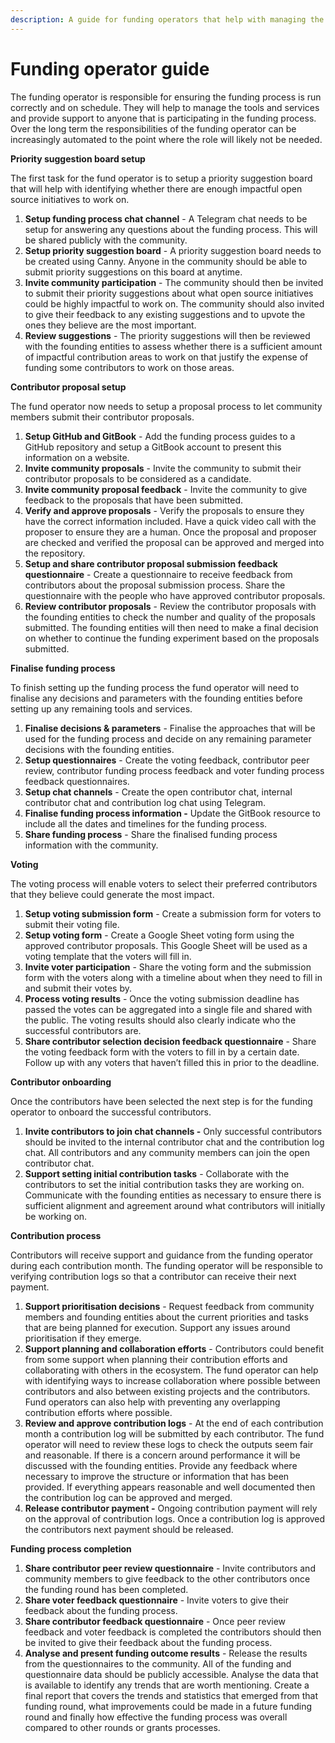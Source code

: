 ```yaml
---
description: A guide for funding operators that help with managing the funding process
---
```


# Funding operator guide

The funding operator is responsible for ensuring the funding process is run correctly and on schedule. They will help to manage the tools and services and provide support to anyone that is participating in the funding process. Over the long term the responsibilities of the funding operator can be increasingly automated to the point where the role will likely not be needed.



**Priority suggestion board setup**

The first task for the fund operator is to setup a priority suggestion board that will help with identifying whether there are enough impactful open source initiatives to work on.

1. **Setup funding process chat channel** - A Telegram chat needs to be setup for answering any questions about the funding process. This will be shared publicly with the community.
2. **Setup priority suggestion board** - A priority suggestion board needs to be created using Canny. Anyone in the community should be able to submit priority suggestions on this board at anytime.
3. **Invite community participation** - The community should then be invited to submit their priority suggestions about what open source initiatives could be highly impactful to work on. The community should also invited to give their feedback to any existing suggestions and to upvote the ones they believe are the most important.
4. **Review suggestions** - The priority suggestions will then be reviewed with the founding entities to assess whether there is a sufficient amount of impactful contribution areas to work on that justify the expense of funding some contributors to work on those areas.



**Contributor proposal setup**

The fund operator now needs to setup a proposal process to let community members submit their contributor proposals.

1. **Setup GitHub and GitBook** - Add the funding process guides to a GitHub repository and setup a GitBook account to present this information on a website.
2. **Invite community proposals** - Invite the community to submit their contributor proposals to be considered as a candidate.
3. **Invite community proposal feedback** - Invite the community to give feedback to the proposals that have been submitted.
4. **Verify and approve proposals** - Verify the proposals to ensure they have the correct information included. Have a quick video call with the proposer to ensure they are a human. Once the proposal and proposer are checked and verified the proposal can be approved and merged into the repository.
5. **Setup and share contributor proposal submission feedback questionnaire** - Create a questionnaire to receive feedback from contributors about the proposal submission process. Share the questionnaire with the people who have approved contributor proposals.
6. **Review contributor proposals** - Review the contributor proposals with the founding entities to check the number and quality of the proposals submitted. The founding entities will then need to make a final decision on whether to continue the funding experiment based on the proposals submitted.



**Finalise funding process**

To finish setting up the funding process the fund operator will need to finalise any decisions and parameters with the founding entities before setting up any remaining tools and services.

1. **Finalise decisions & parameters** - Finalise the approaches that will be used for the funding process and decide on any remaining parameter decisions with the founding entities.
2. **Setup questionnaires** - Create the voting feedback, contributor peer review, contributor funding process feedback and voter funding process feedback questionnaires.
3. **Setup chat channels** - Create the open contributor chat, internal contributor chat and contribution log chat using Telegram.
4. **Finalise funding process information -** Update the GitBook resource to include all the dates and timelines for the funding process.
5. **Share funding process** - Share the finalised funding process information with the community.



**Voting**

The voting process will enable voters to select their preferred contributors that they believe could generate the most impact.

1. **Setup voting submission form** - Create a submission form for voters to submit their voting file.
2. **Setup voting form** - Create a Google Sheet voting form using the approved contributor proposals. This Google Sheet will be used as a voting template that the voters will fill in.
3. **Invite voter participation** - Share the voting form and the submission form with the voters along with a timeline about when they need to fill in and submit their votes by.
4. **Process voting results** - Once the voting submission deadline has passed the votes can be aggregated into a single file and shared with the public. The voting results should also clearly indicate who the successful contributors are.
5. **Share contributor selection decision feedback questionnaire** - Share the voting feedback form with the voters to fill in by a certain date. Follow up with any voters that haven’t filled this in prior to the deadline.



**Contributor onboarding**

Once the contributors have been selected the next step is for the funding operator to onboard the successful contributors.

1. **Invite contributors to join chat channels -** Only successful contributors should be invited to the internal contributor chat and the contribution log chat. All contributors and any community members can join the open contributor chat.
2. **Support setting initial contribution tasks** - Collaborate with the contributors to set the initial contribution tasks they are working on. Communicate with the founding entities as necessary to ensure there is sufficient alignment and agreement around what contributors will initially be working on.



**Contribution process**

Contributors will receive support and guidance from the funding operator during each contribution month. The funding operator will be responsible to verifying contribution logs so that a contributor can receive their next payment.

1. **Support prioritisation decisions** - Request feedback from community members and founding entities about the current priorities and tasks that are being planned for execution. Support any issues around prioritisation if they emerge.
2. **Support planning and collaboration efforts** - Contributors could benefit from some support when planning their contribution efforts and collaborating with others in the ecosystem. The fund operator can help with identifying ways to increase collaboration where possible between contributors and also between existing projects and the contributors. Fund operators can also help with preventing any overlapping contribution efforts where possible.
3. **Review and approve contribution logs** - At the end of each contribution month a contribution log will be submitted by each contributor. The fund operator will need to review these logs to check the outputs seem fair and reasonable. If there is a concern around performance it will be discussed with the founding entities. Provide any feedback where necessary to improve the structure or information that has been provided. If everything appears reasonable and well documented then the contribution log can be approved and merged.
4. **Release contributor payment -** Ongoing contribution payment will rely on the approval of contribution logs. Once a contribution log is approved the contributors next payment should be released.



**Funding process completion**

1. **Share contributor peer review questionnaire** - Invite contributors and community members to give feedback to the other contributors once the funding round has been completed.
2. **Share voter feedback questionnaire** - Invite voters to give their feedback about the funding process.
3. **Share contributor feedback questionnaire** - Once peer review feedback and voter feedback is completed the contributors should then be invited to give their feedback about the funding process.
4. **Analyse and present funding outcome results** - Release the results from the questionnaires to the community. All of the funding and questionnaire data should be publicly accessible. Analyse the data that is available to identify any trends that are worth mentioning. Create a final report that covers the trends and statistics that emerged from that funding round, what improvements could be made in a future funding round and finally how effective the funding process was overall compared to other rounds or grants processes.
